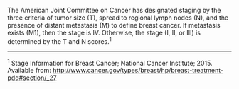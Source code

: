 The American Joint Committee on Cancer has designated staging by the three
criteria of tumor size (T), spread to regional lymph nodes (N), and the
presence of distant metastasis (M) to define breast cancer. If metastasis
exists (M1), then the stage is IV. Otherwise, the stage (I, II, or III) is
determined by the T and N scores.<sup>1</sup>

---
<sup>1</sup> Stage Information for Breast Cancer; National Cancer
Institute; 2015. Available from:
<a href='http://www.cancer.gov/types/breast/hp/breast-treatment-pdq#section/_27' target='_blank'>
http://www.cancer.gov/types/breast/hp/breast-treatment-pdq#section/_27</a>
